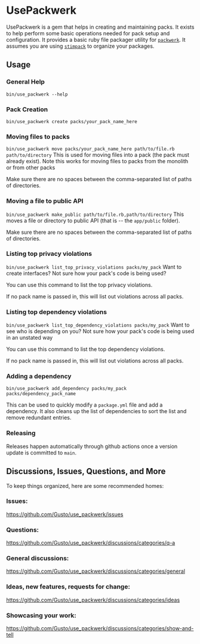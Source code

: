 # UsePackwerk

UsePackwerk is a gem that helps in creating and maintaining packs. It exists to help perform some basic operations needed for pack setup and configuration. It provides a basic ruby file packager utility for [`packwerk`](https://github.com/Shopify/packwerk/). It assumes you are using [`stimpack`](https://github.com/rubyatscale/stimpack) to organize your packages.

## Usage
### General Help
`bin/use_packwerk --help`

### Pack Creation
`bin/use_packwerk create packs/your_pack_name_here`

### Moving files to packs
`bin/use_packwerk move packs/your_pack_name_here path/to/file.rb path/to/directory`
This is used for moving files into a pack (the pack must already exist).
Note this works for moving files to packs from the monolith or from other packs

Make sure there are no spaces between the comma-separated list of paths of directories.

### Moving a file to public API
`bin/use_packwerk make_public path/to/file.rb,path/to/directory`
This moves a file or directory to public API (that is -- the `app/public` folder).

Make sure there are no spaces between the comma-separated list of paths of directories.

### Listing top privacy violations
`bin/use_packwerk list_top_privacy_violations packs/my_pack`
Want to create interfaces? Not sure how your pack's code is being used?

You can use this command to list the top privacy violations.

If no pack name is passed in, this will list out violations across all packs.

### Listing top dependency violations
`bin/use_packwerk list_top_dependency_violations packs/my_pack`
Want to see who is depending on you? Not sure how your pack's code is being used in an unstated way

You can use this command to list the top dependency violations.

If no pack name is passed in, this will list out violations across all packs.

### Adding a dependency
`bin/use_packwerk add_dependency packs/my_pack packs/dependency_pack_name`

This can be used to quickly modify a `package.yml` file and add a dependency. It also cleans up the list of dependencies to sort the list and remove redundant entries.

### Releasing
Releases happen automatically through github actions once a version update is committed to `main`.

## Discussions, Issues, Questions, and More
To keep things organized, here are some recommended homes:

### Issues:
https://github.com/Gusto/use_packwerk/issues

### Questions:
https://github.com/Gusto/use_packwerk/discussions/categories/q-a

### General discussions:
https://github.com/Gusto/use_packwerk/discussions/categories/general

### Ideas, new features, requests for change:
https://github.com/Gusto/use_packwerk/discussions/categories/ideas

### Showcasing your work:
https://github.com/Gusto/use_packwerk/discussions/categories/show-and-tell

